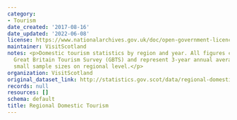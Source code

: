 ```yaml
---
category:
- Tourism
date_created: '2017-08-16'
date_updated: '2022-06-08'
license: https://www.nationalarchives.gov.uk/doc/open-government-licence/version/3/
maintainer: VisitScotland
notes: <p>Domestic tourism statistics by region and year. All figures come from the
  Great Britain Tourism Survey (GBTS) and represent 3-year annual averages due to
  small sample sizes on regional level.</p>
organization: VisitScotland
original_dataset_link: http://statistics.gov.scot/data/regional-domestic-tourism
records: null
resources: []
schema: default
title: Regional Domestic Tourism
---
```

